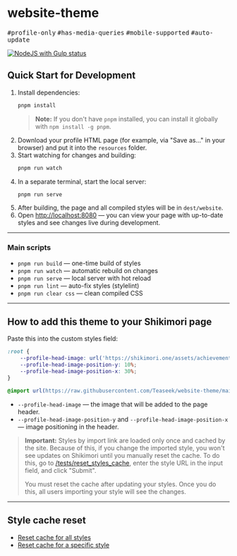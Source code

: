 # website-theme
<p>
  <kbd>#profile-only</kbd>
  <kbd>#has-media-queries</kbd>
  <kbd>#mobile-supported</kbd>
  <kbd>#auto-update</kbd>
</p>
<a href="https://github.com/Teaseek/website-theme/actions/workflows/npm-gulp.yml">
<img src="https://github.com/Teaseek/website-theme/actions/workflows/npm-gulp.yml/badge.svg?event=push" alt="NodeJS with Gulp status"/>
</a>

## Quick Start for Development

1. Install dependencies:
   ```bash
   pnpm install
   ```
   > **Note:** If you don't have `pnpm` installed, you can install it globally with `npm install -g pnpm`.
2. Download your profile HTML page (for example, via "Save as..." in your browser) and put it into the `resources` folder.
3. Start watching for changes and building:
   ```bash
   pnpm run watch
   ```
4. In a separate terminal, start the local server:
   ```bash
   pnpm run serve
   ```
5. After building, the page and all compiled styles will be in `dest/website`.
6. Open [http://localhost:8080](http://localhost:8080) — you can view your page with up-to-date styles and see changes live during development.

---

### Main scripts
- `pnpm run build` — one-time build of styles
- `pnpm run watch` — automatic rebuild on changes
- `pnpm run serve` — local server with hot reload
- `pnpm run lint` — auto-fix styles (stylelint)
- `pnpm run clear css` — clean compiled CSS

---

## How to add this theme to your Shikimori page

Paste this into the custom styles field:
```css
:root {
    --profile-head-image: url('https://shikimori.one/assets/achievements/anime/animelist_6.jpg');
    --profile-head-image-position-y: 10%;
    --profile-head-image-position-x: 30%;
}

@import url(https://raw.githubusercontent.com/Teaseek/website-theme/main/style/css/style.min.css);
```
- `--profile-head-image` — the image that will be added to the page header.
- `--profile-head-image-position-y` and `--profile-head-image-position-x` — image positioning in the header.

> **Important:**
> Styles by import link are loaded only once and cached by the site. Because of this, if you change the imported style, you won't see updates on Shikimori until you manually reset the cache. To do this, go to [/tests/reset_styles_cache](https://shikimori.one/tests/reset_styles_cache), enter the style URL in the input field, and click "Submit".
>
> You must reset the cache after updating your styles. Once you do this, all users importing your style will see the changes.

---

## Style cache reset
- [Reset cache for all styles](https://shikimori.one/tests/reset_styles_cache/)
- [Reset cache for a specific style](https://shikimori.one/tests/reset_styles_cache?url=https%3A%2F%2Fraw.githubusercontent.com%2FTeaseek%2Fwebsite-theme%2Fmain%2Fstyle%2Fcss%2Fstyle.min.css)
